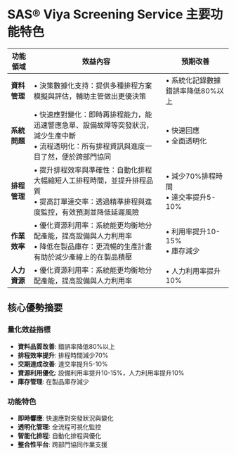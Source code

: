 # SAS® Viya Screening Service 主要功能特色

| 功能領域 | 效益內容 | 預期改善 |
|---------|---------|---------|
| **資料管理** | • 決策數據化支持：提供多種排程方案模擬與評估，輔助主管做出更優決策 | • 系統化記錄數據錯誤率降低80%以上 |
| **系統問題** | • 快速應對變化：即時再排程能力，能迅速警應急單、設備故障等突發狀況，減少生產中斷<br>• 流程透明化：所有排程資訊與進度一目了然，便於跨部門協同 | • 快速回應<br>• 全面透明化 |
| **排程管理** | • 提升排程效率與準確性：自動化排程大幅縮短人工排程時間，並提升排程品質<br>• 提高訂單達交率：透過精準排程與進度監控，有效預測並降低延遲風險 | • 減少70%排程時間<br>• 達交率提升5-10% |
| **作業效率** | • 優化資源利用率：系統能更均衡地分配產能，提高設備與人力利用率<br>• 降低在製品庫存：更流暢的生產計畫有助於減少產線上的在製品積壓 | • 利用率提升10-15%<br>• 庫存減少 |
| **人力資源** | • 優化資源利用率：系統能更均衡地分配產能，提高設備與人力利用率 | • 人力利用率提升10% |

## 核心優勢摘要

### 量化效益指標
- **資料品質改善**: 錯誤率降低80%以上
- **排程效率提升**: 排程時間減少70%
- **交期達成改善**: 達交率提升5-10%
- **資源利用優化**: 設備利用率提升10-15%，人力利用率提升10%
- **庫存管理**: 在製品庫存減少

### 功能特色
- **即時響應**: 快速應對突發狀況與變化
- **透明化管理**: 全流程可視化監控
- **智能化排程**: 自動化排程與優化
- **整合性平台**: 跨部門協同作業支援